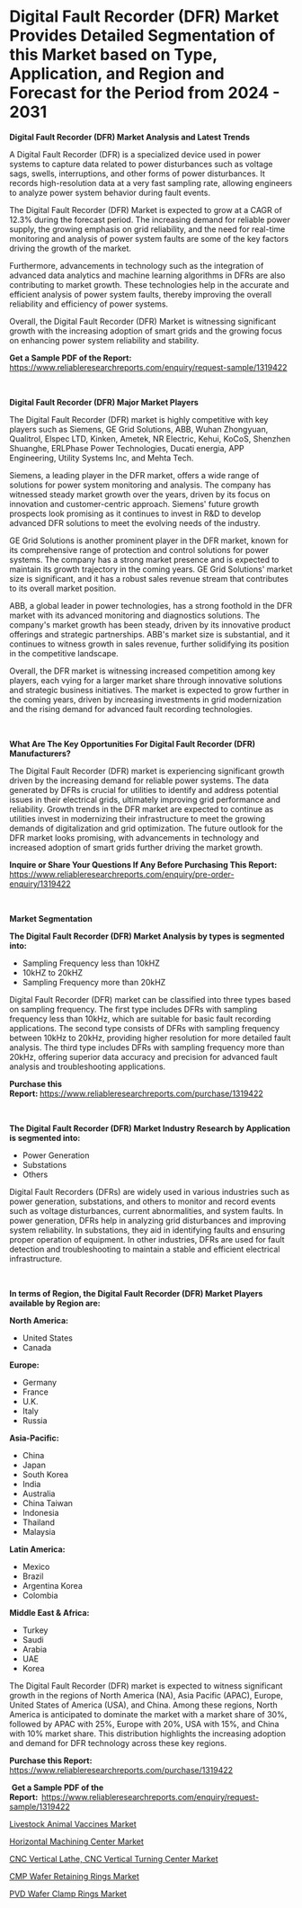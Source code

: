 <p><h1>Digital Fault Recorder (DFR) Market Provides Detailed Segmentation of this Market based on Type, Application, and Region and Forecast for the Period from 2024 - 2031</h1></p><p><strong>Digital Fault Recorder (DFR) Market Analysis and Latest Trends</strong></p>
<p><p>A Digital Fault Recorder (DFR) is a specialized device used in power systems to capture data related to power disturbances such as voltage sags, swells, interruptions, and other forms of power disturbances. It records high-resolution data at a very fast sampling rate, allowing engineers to analyze power system behavior during fault events.</p><p>The Digital Fault Recorder (DFR) Market is expected to grow at a CAGR of 12.3% during the forecast period. The increasing demand for reliable power supply, the growing emphasis on grid reliability, and the need for real-time monitoring and analysis of power system faults are some of the key factors driving the growth of the market.</p><p>Furthermore, advancements in technology such as the integration of advanced data analytics and machine learning algorithms in DFRs are also contributing to market growth. These technologies help in the accurate and efficient analysis of power system faults, thereby improving the overall reliability and efficiency of power systems.</p><p>Overall, the Digital Fault Recorder (DFR) Market is witnessing significant growth with the increasing adoption of smart grids and the growing focus on enhancing power system reliability and stability.</p></p>
<p><strong>Get a Sample PDF of the Report:&nbsp;</strong> <a href="https://www.reliableresearchreports.com/enquiry/request-sample/1319422">https://www.reliableresearchreports.com/enquiry/request-sample/1319422</a></p>
<p>&nbsp;</p>
<p><strong>Digital Fault Recorder (DFR) Major Market Players</strong></p>
<p><p>The Digital Fault Recorder (DFR) market is highly competitive with key players such as Siemens, GE Grid Solutions, ABB, Wuhan Zhongyuan, Qualitrol, Elspec LTD, Kinken, Ametek, NR Electric, Kehui, KoCoS, Shenzhen Shuanghe, ERLPhase Power Technologies, Ducati energia, APP Engineering, Utility Systems Inc, and Mehta Tech.</p><p>Siemens, a leading player in the DFR market, offers a wide range of solutions for power system monitoring and analysis. The company has witnessed steady market growth over the years, driven by its focus on innovation and customer-centric approach. Siemens' future growth prospects look promising as it continues to invest in R&D to develop advanced DFR solutions to meet the evolving needs of the industry.</p><p>GE Grid Solutions is another prominent player in the DFR market, known for its comprehensive range of protection and control solutions for power systems. The company has a strong market presence and is expected to maintain its growth trajectory in the coming years. GE Grid Solutions' market size is significant, and it has a robust sales revenue stream that contributes to its overall market position.</p><p>ABB, a global leader in power technologies, has a strong foothold in the DFR market with its advanced monitoring and diagnostics solutions. The company's market growth has been steady, driven by its innovative product offerings and strategic partnerships. ABB's market size is substantial, and it continues to witness growth in sales revenue, further solidifying its position in the competitive landscape.</p><p>Overall, the DFR market is witnessing increased competition among key players, each vying for a larger market share through innovative solutions and strategic business initiatives. The market is expected to grow further in the coming years, driven by increasing investments in grid modernization and the rising demand for advanced fault recording technologies.</p></p>
<p>&nbsp;</p>
<p><strong>What Are The Key Opportunities For Digital Fault Recorder (DFR) Manufacturers?</strong></p>
<p><p>The Digital Fault Recorder (DFR) market is experiencing significant growth driven by the increasing demand for reliable power systems. The data generated by DFRs is crucial for utilities to identify and address potential issues in their electrical grids, ultimately improving grid performance and reliability. Growth trends in the DFR market are expected to continue as utilities invest in modernizing their infrastructure to meet the growing demands of digitalization and grid optimization. The future outlook for the DFR market looks promising, with advancements in technology and increased adoption of smart grids further driving the market growth.</p></p>
<p><strong>Inquire or Share Your Questions If Any Before Purchasing This Report:</strong> <a href="https://www.reliableresearchreports.com/enquiry/pre-order-enquiry/1319422">https://www.reliableresearchreports.com/enquiry/pre-order-enquiry/1319422</a></p>
<p>&nbsp;</p>
<p><strong>Market Segmentation</strong></p>
<p><strong>The Digital Fault Recorder (DFR) Market Analysis by types is segmented into:</strong></p>
<p><ul><li>Sampling Frequency less than 10kHZ</li><li>10kHZ to 20kHZ</li><li>Sampling Frequency more than 20kHZ</li></ul></p>
<p><p>Digital Fault Recorder (DFR) market can be classified into three types based on sampling frequency. The first type includes DFRs with sampling frequency less than 10kHz, which are suitable for basic fault recording applications. The second type consists of DFRs with sampling frequency between 10kHz to 20kHz, providing higher resolution for more detailed fault analysis. The third type includes DFRs with sampling frequency more than 20kHz, offering superior data accuracy and precision for advanced fault analysis and troubleshooting applications.</p></p>
<p><strong>Purchase this Report:&nbsp;</strong><a href="https://www.reliableresearchreports.com/purchase/1319422">https://www.reliableresearchreports.com/purchase/1319422</a></p>
<p>&nbsp;</p>
<p><strong>The Digital Fault Recorder (DFR) Market Industry Research by Application is segmented into:</strong></p>
<p><ul><li>Power Generation</li><li>Substations</li><li>Others</li></ul></p>
<p><p>Digital Fault Recorders (DFRs) are widely used in various industries such as power generation, substations, and others to monitor and record events such as voltage disturbances, current abnormalities, and system faults. In power generation, DFRs help in analyzing grid disturbances and improving system reliability. In substations, they aid in identifying faults and ensuring proper operation of equipment. In other industries, DFRs are used for fault detection and troubleshooting to maintain a stable and efficient electrical infrastructure.</p></p>
<p>&nbsp;</p>
<p><strong>In terms of Region, the Digital Fault Recorder (DFR) Market Players available by Region are:</strong></p>
<p>
    <p> <strong> North America: </strong>
        <ul>
            <li>United States</li>
            <li>Canada</li>
        </ul>
        </p> 
    <p> <strong> Europe: </strong>
        <ul>
            <li>Germany</li>
            <li>France</li>
            <li>U.K.</li>
            <li>Italy</li>
            <li>Russia</li>
        </ul>
        </p> 
    <p> <strong> Asia-Pacific: </strong>
        <ul>
            <li>China</li>
            <li>Japan</li>
            <li>South Korea</li>
            <li>India</li>
            <li>Australia</li>
            <li>China Taiwan</li>
            <li>Indonesia</li>
            <li>Thailand</li>
            <li>Malaysia</li>
        </ul>
        </p> 
    <p> <strong> Latin America: </strong>
        <ul>
            <li>Mexico</li>
            <li>Brazil</li>
            <li>Argentina Korea</li>
            <li>Colombia</li>
        </ul>
        </p> 
    <p> <strong> Middle East & Africa: </strong>
        <ul>
            <li>Turkey</li>
            <li>Saudi</li>
            <li>Arabia</li>
            <li>UAE</li>
            <li>Korea</li>
        </ul>
    </p>
    </p>
<p><p>The Digital Fault Recorder (DFR) market is expected to witness significant growth in the regions of North America (NA), Asia Pacific (APAC), Europe, United States of America (USA), and China. Among these regions, North America is anticipated to dominate the market with a market share of 30%, followed by APAC with 25%, Europe with 20%, USA with 15%, and China with 10% market share. This distribution highlights the increasing adoption and demand for DFR technology across these key regions.</p></p>
<p><strong>Purchase this Report: </strong><a href="https://www.reliableresearchreports.com/purchase/1319422">https://www.reliableresearchreports.com/purchase/1319422</a></p>
<p>&nbsp;<strong>Get a Sample PDF of the Report:&nbsp;&nbsp;</strong><a href="https://www.reliableresearchreports.com/enquiry/request-sample/1319422">https://www.reliableresearchreports.com/enquiry/request-sample/1319422</a></p>
<p><strong></strong></p>
<p><p><a href="https://github.com/beatblasta/Market-Research-Report-List-2/blob/main/livestock-animal-vaccines-market.md">Livestock Animal Vaccines Market</a></p><p><a href="https://metal-farmhouse-e95.notion.site/Horizontal-Machining-Center-Market-Provides-a-Comprehensive-Analysis-Including-a-Macro-Overview-of-t-b83dc55a66cc4a2c88668fb1f20bafd5">Horizontal Machining Center Market</a></p><p><a href="https://crocus-run-b5a.notion.site/CNC-Vertical-Lathe-CNC-Vertical-Turning-Center-Market-Furnish-Information-about-Market-Size-Market-9056a6f8071846e58af4cdf635f68b60">CNC Vertical Lathe, CNC Vertical Turning Center Market</a></p><p><a href="https://view.publitas.com/reportprime-1/cmp-wafer-retaining-rings-market-furnish-information-about-market-size-market-share-market-dynamics-and-projections-spanning-from-2024-to-2031/">CMP Wafer Retaining Rings Market</a></p><p><a href="https://view.publitas.com/reportprime-1/pvd-wafer-clamp-rings-market-growth-market-trends-covid-19-impact-and-forecasts-for-period-from-2024-2031/">PVD Wafer Clamp Rings Market</a></p></p>